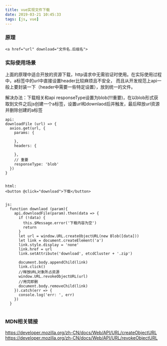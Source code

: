 ```yaml
---
title: vue实现文件下载
date: 2019-03-21 10:45:33
tags: [js, vue]
---
```


### 原理
```
<a href="url" download="文件名.后缀名">
```

### 实际使用场景
上面的原理中适合开放的资源下载，http请求中无需验证时使用。在实际使用过程中，a标签中的url中直接设置header比较麻烦且不安全，
而且从开发规范上api一般上要封装一下（header中需要一些特定设置），放到统一的文件。

解决办法：下载相关和api responseType设置为blob(!!!重要)，在以blob形式获取到文件之后js创建一个a标签，设置url和downlaod后并触发，最后释放url资源并删除创建的a标签
```
api:
downloadFile (url) => {
  axios.get(url, {
    params: {

    },
    headers: {

    },
    // 重要
    responseType: 'blob'
  })
}


html: 
<button @click="download">下载</button>


js: 
  function downlaod (param){
    api.downloadFile(param).then(data => {
      if (!data) {
        this.$Message.error('下载内容为空')
        return
      }
      let url = window.URL.createObjectURL(new Blob([data]))
      let link = document.createElement('a')
      link.style.display = 'none'
      link.href = url
      link.setAttribute('download', etcdCluster + '.zip')
        
      document.body.appendChild(link)
      link.click()
      //释放URL对象所占资源
      window.URL.revokeObjectURL(url)
      //用完即删
      document.body.removeChild(link)
    }).catch(err => {
      console.log('err: ', err)
    })
  } 
    
```

### MDN相关链接
https://developer.mozilla.org/zh-CN/docs/Web/API/URL/createObjectURL
https://developer.mozilla.org/zh-CN/docs/Web/API/URL/revokeObjectURL